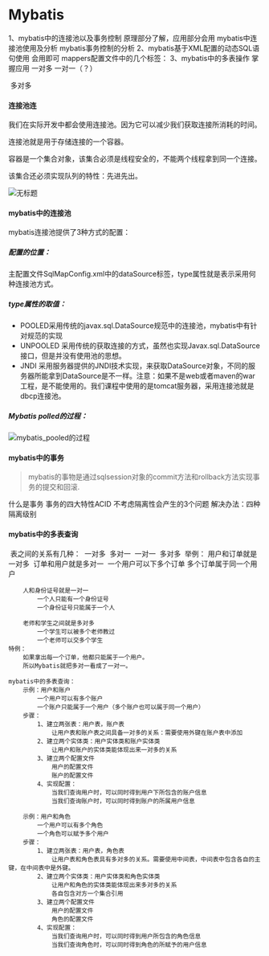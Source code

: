 # Mybatis

1、mybatis中的连接池以及事务控制			原理部分了解，应用部分会用
	mybatis中连接池使用及分析
	mybatis事务控制的分析
2、mybatis基于XML配置的动态SQL语句使用		会用即可
	mappers配置文件中的几个标签：
		<if>
		<where>
		<foreach>
		<sql>
3、mybatis中的多表操作				掌握应用
	一对多
	一对一（？）

​	多对多



#### 连接池连

我们在实际开发中都会使用连接池。因为它可以减少我们获取连接所消耗的时间。

连接池就是用于存储连接的一个容器。

容器是一个集合对象，该集合必须是线程安全的，不能两个线程拿到同一个连接。

该集合还必须实现队列的特性：先进先出。

![无标题](https://tva1.sinaimg.cn/large/007S8ZIlly1ge0bkt9rawj30z60d1mxo.jpg)

#### mybatis中的连接池

mybatis连接池提供了3种方式的配置：

##### 配置的位置：

​	主配置文件SqlMapConfig.xml中的dataSource标签，type属性就是表示采用何种连接池方式。

##### type属性的取值：

- POOLED采用传统的javax.sql.DataSource规范中的连接池，mybatis中有针对规范的实现
- UNPOOLED 采用传统的获取连接的方式，虽然也实现Javax.sql.DataSource接口，但是并没有使用池的思想。
- JNDI	 采用服务器提供的JNDI技术实现，来获取DataSource对象，不同的服务器所能拿到DataSource是不一样。注意：如果不是web或者maven的war工程，是不能使用的。我们课程中使用的是tomcat服务器，采用连接池就是dbcp连接池。

##### Mybatis polled的过程：

![mybatis_pooled的过程](https://tva1.sinaimg.cn/large/007S8ZIlly1ge0bjupc25j310x0eegmc.jpg)

#### mybatis中的事务

> mybatis的事物是通过sqlsession对象的commit方法和rollback方法实现事务的提交和回滚.

什么是事务
事务的四大特性ACID
不考虑隔离性会产生的3个问题
解决办法：四种隔离级别

#### mybatis中的多表查询

​	表之间的关系有几种：
​		一对多
​		多对一
​		一对一
​		多对多
​	举例：
​		用户和订单就是一对多
​		订单和用户就是多对一
​			一个用户可以下多个订单
​			多个订单属于同一个用户

		人和身份证号就是一对一
			一个人只能有一个身份证号
			一个身份证号只能属于一个人
	
		老师和学生之间就是多对多
			一个学生可以被多个老师教过
			一个老师可以交多个学生
	特例：
		如果拿出每一个订单，他都只能属于一个用户。
		所以Mybatis就把多对一看成了一对一。
	
	mybatis中的多表查询：
		示例：用户和账户
			一个用户可以有多个账户
			一个账户只能属于一个用户（多个账户也可以属于同一个用户）
		步骤：
			1、建立两张表：用户表，账户表
				让用户表和账户表之间具备一对多的关系：需要使用外键在账户表中添加
			2、建立两个实体类：用户实体类和账户实体类
				让用户和账户的实体类能体现出来一对多的关系
			3、建立两个配置文件
				用户的配置文件
				账户的配置文件
			4、实现配置：
				当我们查询用户时，可以同时得到用户下所包含的账户信息
				当我们查询账户时，可以同时得到账户的所属用户信息
	
		示例：用户和角色
			一个用户可以有多个角色
			一个角色可以赋予多个用户
		步骤：
			1、建立两张表：用户表，角色表
				让用户表和角色表具有多对多的关系。需要使用中间表，中间表中包含各自的主键，在中间表中是外键。
			2、建立两个实体类：用户实体类和角色实体类
				让用户和角色的实体类能体现出来多对多的关系
				各自包含对方一个集合引用
			3、建立两个配置文件
				用户的配置文件
				角色的配置文件
			4、实现配置：
				当我们查询用户时，可以同时得到用户所包含的角色信息
				当我们查询角色时，可以同时得到角色的所赋予的用户信息